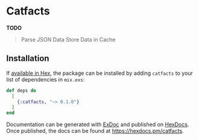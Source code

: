 # Catfacts

**TODO**

> Parse JSON Data
> Store Data in Cache

## Installation

If [available in Hex](https://hex.pm/docs/publish), the package can be installed
by adding `catfacts` to your list of dependencies in `mix.exs`:

```elixir
def deps do
  [
    {:catfacts, "~> 0.1.0"}
  ]
end
```

Documentation can be generated with [ExDoc](https://github.com/elixir-lang/ex_doc)
and published on [HexDocs](https://hexdocs.pm). Once published, the docs can
be found at <https://hexdocs.pm/catfacts>.
